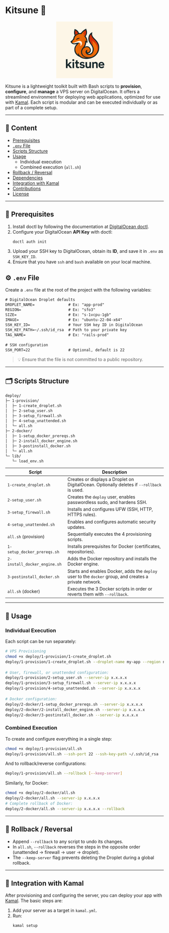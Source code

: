 # Kitsune 🦊

<p align="center">
  <img src="kitsune-logo.png" alt="Kitsune Logo" width="180"/>
</p>

Kitsune is a lightweight toolkit built with Bash scripts to **provision**, **configure**, and **manage** a VPS server on DigitalOcean. It offers a streamlined environment for deploying web applications, optimized for use with [Kamal](https://github.com/basecamp/kamal). Each script is modular and can be executed individually or as part of a complete setup.

---

## 📝 Content

- [Prerequisites](#-prerequisites)
- [`.env` File](#-env-file)
- [Scripts Structure](#-scripts-structure)
- [Usage](#-usage)
  - Individual execution
  - Combined execution (`all.sh`)
- [Rollback / Reversal](#-rollback--reversal)
- [Dependencies](#-dependencies)
- [Integration with Kamal](#-integration-with-kamal)
- [Contributions](#-contributions)
- [License](#-license)

---

## 🔑 Prerequisites

1. Install doctl by following the documentation at [DigitalOcean doctl](https://docs.digitalocean.com/reference/doctl/).
2. Configure your DigitalOcean **API Key** with doctl:
   ```bash
   doctl auth init
   ```
3. Upload your SSH key to DigitalOcean, obtain its **ID**, and save it in `.env` as `SSH_KEY_ID`.
4. Ensure that you have `ssh` and `bash` available on your local machine.

## ⚙️ `.env` File

Create a `.env` file at the root of the project with the following variables:

```dotenv
# DigitalOcean Droplet defaults
DROPLET_NAME=               # Ex: "app-prod"
REGION=                     # Ex: "sfo3"
SIZE=                       # Ex: "s-1vcpu-1gb"
IMAGE=                      # Ex: "ubuntu-22-04-x64"
SSH_KEY_ID=                 # Your SSH key ID in DigitalOcean
SSH_KEY_PATH=~/.ssh/id_rsa  # Path to your private key
TAG_NAME=                   # Ex: "rails-prod"

# SSH configuration
SSH_PORT=22                 # Optional, default is 22
```

> 💡 Ensure that the file is not committed to a public repository.

---

## 🗂️ Scripts Structure

```
deploy/
├─ 1-provision/
│  ├─ 1-create_droplet.sh
│  ├─ 2-setup_user.sh
│  ├─ 3-setup_firewall.sh
│  ├─ 4-setup_unattended.sh
│  └─ all.sh
├─ 2-docker/
│  ├─ 1-setup_docker_prereqs.sh
│  ├─ 2-install_docker_engine.sh
│  ├─ 3-postinstall_docker.sh
│  └─ all.sh
└─ lib/
   └─ load_env.sh
```

| Script                           | Description                                                                                             |
|----------------------------------|---------------------------------------------------------------------------------------------------------|
| `1-create_droplet.sh`            | Creates or displays a Droplet on DigitalOcean. Optionally deletes if `--rollback` is used.              |
| `2-setup_user.sh`                | Creates the `deploy` user, enables passwordless sudo, and hardens SSH.                                  |
| `3-setup_firewall.sh`            | Installs and configures UFW (SSH, HTTP, HTTPS rules).                                                   |
| `4-setup_unattended.sh`          | Enables and configures automatic security updates.                                                      |
| `all.sh` (provision)             | Sequentially executes the 4 provisioning scripts.                                                       |
| `1-setup_docker_prereqs.sh`      | Installs prerequisites for Docker (certificates, repositories).                                         |
| `2-install_docker_engine.sh`     | Adds the Docker repository and installs the Docker engine.                                              |
| `3-postinstall_docker.sh`        | Starts and enables Docker, adds the `deploy` user to the `docker` group, and creates a private network. |
| `all.sh` (docker)                | Executes the 3 Docker scripts in order or reverts them with `--rollback`.                               |

---

## 🚀 Usage

### Individual Execution

Each script can be run separately:

```bash
# VPS Provisioning
chmod +x deploy/1-provision/1-create_droplet.sh
deploy/1-provision/1-create_droplet.sh --droplet-name my-app --region nyc1

# User, firewall, or unattended configuration:
deploy/1-provision/2-setup_user.sh --server-ip x.x.x.x
deploy/1-provision/3-setup_firewall.sh --server-ip x.x.x.x
deploy/1-provision/4-setup_unattended.sh --server-ip x.x.x.x

# Docker configuration:
deploy/2-docker/1-setup_docker_prereqs.sh --server-ip x.x.x.x
deploy/2-docker/2-install_docker_engine.sh --server-ip x.x.x.x
deploy/2-docker/3-postinstall_docker.sh --server-ip x.x.x.x
```

### Combined Execution

To create and configure everything in a single step:

```bash
chmod +x deploy/1-provision/all.sh
deploy/1-provision/all.sh --ssh-port 22 --ssh-key-path ~/.ssh/id_rsa
```

And to rollback/reverse configurations:

```bash
deploy/1-provision/all.sh --rollback [--keep-server]
```

Similarly, for Docker:

```bash
chmod +x deploy/2-docker/all.sh
deploy/2-docker/all.sh --server-ip x.x.x.x
# Complete rollback of Docker:
deploy/2-docker/all.sh --server-ip x.x.x.x --rollback
```

---

## 🔄 Rollback / Reversal

- Append `--rollback` to any script to undo its changes.
- In `all.sh`, `--rollback` reverses the steps in the opposite order (unattended → firewall → user → droplet).
- The `--keep-server` flag prevents deleting the Droplet during a global rollback.

---

## 🔗 Integration with Kamal

After provisioning and configuring the server, you can deploy your app with [Kamal](https://github.com/basecamp/kamal). The basic steps are:

1. Add your server as a target in `kamal.yml`.
2. Run:
   ```bash
   kamal setup
   ```

